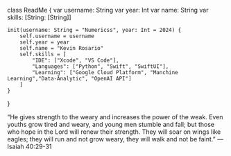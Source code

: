 class ReadMe {
    var username: String
    var year: Int
    var name: String
    var skills: [String: [String]]
    
    init(username: String = "Numericss", year: Int = 2024) {
        self.username = username
        self.year = year
        self.name = "Kevin Rosario"
        self.skills = [
            "IDE": ["Xcode", "VS Code"],
            "Languages": ["Python", "Swift", "SwiftUI"],
            "Learning": ["Google Cloud Platform", "Manchine Learning","Data-Analytic", "OpenAI API"]
        ]
    }
}






“He gives strength to the weary and increases the power of the weak.
Even youths grow tired and weary, and young men stumble and fall;
but those who hope in the Lord will renew their strength.
They will soar on wings like eagles; they will run and not grow weary,
they will walk and not be faint.”
— Isaiah 40:29-31
